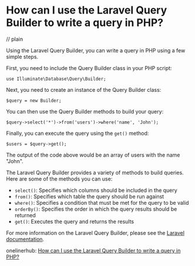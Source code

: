 # How can I use the Laravel Query Builder to write a query in PHP?
// plain

Using the Laravel Query Builder, you can write a query in PHP using a few simple steps.

First, you need to include the Query Builder class in your PHP script:
```
use Illuminate\Database\Query\Builder;
```

Next, you need to create an instance of the Query Builder class:
```
$query = new Builder;
```

You can then use the Query Builder methods to build your query:
```
$query->select('*')->from('users')->where('name', 'John');
```

Finally, you can execute the query using the `get()` method:
```
$users = $query->get();
```

The output of the code above would be an array of users with the name "John".

The Laravel Query Builder provides a variety of methods to build queries. Here are some of the methods you can use:

- `select()`: Specifies which columns should be included in the query
- `from()`: Specifies which table the query should be run against
- `where()`: Specifies a condition that must be met for the query to be valid
- `orderBy()`: Specifies the order in which the query results should be returned
- `get()`: Executes the query and returns the results

For more information on the Laravel Query Builder, please see the [Laravel documentation](https://laravel.com/docs/master/queries).

onelinerhub: [How can I use the Laravel Query Builder to write a query in PHP?](https://onelinerhub.com/php-laravel/how-can-i-use-the-laravel-query-builder-to-write-a-query-in-php)